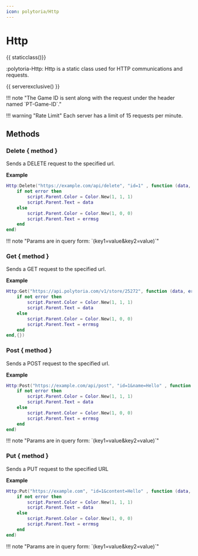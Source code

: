 ```yaml
---
icon: polytoria/Http
---
```


# Http

{{ staticclass()}}

:polytoria-Http: Http is a static class used for HTTP communications and requests.

{{ serverexclusive() }}

<div data-search-exclude markdown>
!!! note "The Game ID is sent along with the request under the header named `PT-Game-ID`."
</div>

!!! warning "Rate Limit"
Each server has a limit of 15 requests per minute.

## Methods

### Delete { method }

Sends a DELETE request to the specified url.

**Example**

```lua
Http:Delete("https://example.com/api/delete", "id=1" , function (data, error, errmsg)
    if not error then
        script.Parent.Color = Color.New(1, 1, 1)
        script.Parent.Text = data
    else
        script.Parent.Color = Color.New(1, 0, 0)
        script.Parent.Text = errmsg
    end
end)
```

<div data-search-exclude markdown>
!!! note "Params are in query form: `(key1=value&key2=value)`"
</div>

### Get { method }

Sends a GET request to the specified url.

**Example**

```lua
Http:Get("https://api.polytoria.com/v1/store/25272", function (data, error, errmsg)
    if not error then
        script.Parent.Color = Color.New(1, 1, 1)
        script.Parent.Text = data
    else
        script.Parent.Color = Color.New(1, 0, 0)
        script.Parent.Text = errmsg
    end
end,{})
```

### Post { method }

Sends a POST request to the specified url.

**Example**

```lua
Http:Post("https://example.com/api/post", "id=1&name=Hello" , function (data, error, errmsg)
    if not error then
        script.Parent.Color = Color.New(1, 1, 1)
        script.Parent.Text = data
    else
        script.Parent.Color = Color.New(1, 0, 0)
        script.Parent.Text = errmsg
    end
end)
```

<div data-search-exclude markdown>
!!! note "Params are in query form: `(key1=value&key2=value)`"
</div>

### Put { method }

Sends a PUT request to the specified URL

**Example**

```lua
Http:Put("https://example.com", "id=1&content=Hello" , function (data, error, errmsg)
    if not error then
        script.Parent.Color = Color.New(1, 1, 1)
        script.Parent.Text = data
    else
        script.Parent.Color = Color.New(1, 0, 0)
        script.Parent.Text = errmsg
    end
end)
```

<div data-search-exclude markdown>
!!! note "Params are in query form: `(key1=value&key2=value)`"
</div>
